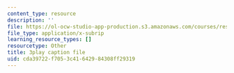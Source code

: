 ```yaml
---
content_type: resource
description: ''
file: https://ol-ocw-studio-app-production.s3.amazonaws.com/courses/res-ll-005-mathematics-of-big-data-and-machine-learning-january-iap-2020/cda39722f7053c41642984308ff29319_WkYdi40yNwY.srt
file_type: application/x-subrip
learning_resource_types: []
resourcetype: Other
title: 3play caption file
uid: cda39722-f705-3c41-6429-84308ff29319
---
```

